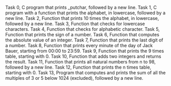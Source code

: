 Task 0, C program  that prints _putchar, followed by a new line.
Task 1, C program with a function that prints the alphabet, in lowercase, followed by a new line.
Task 2, Function that prints 10 times the alphabet, in lowercase, followed by a new line.
Task 3, Function that checks for lowercase characters.
Task 4, Function that checks for alphabetic character.
Task 5, Function that prints the sign of a number.
Task 6, Function that computes the absolute value of an integer.
Task 7, Function that prints the last digit of a number.
Task 8, Function that prints every minute of the day of Jack Bauer, starting from 00:00 to 23:59.
Task 9, Function that prints the 9 times table, starting with 0.
Task 10, Function that adds two integers and returns the result.
Task 11, Function that prints all natural numbers from n to 98, followed by a new line.
Task 12, Function that prints the n times table, starting with 0.
Task 13, Program that computes and prints the sum of all the multiples of 3 or 5 below 1024 (excluded), followed by a new line. 
